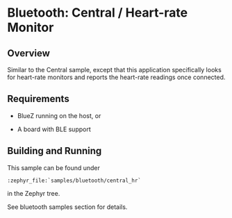 # Bluetooth: Central / Heart-rate Monitor

## Overview

Similar to the Central sample, except that this
application specifically looks for heart-rate monitors and reports the
heart-rate readings once connected.

## Requirements


* BlueZ running on the host, or


* A board with BLE support

## Building and Running

This sample can be found under 

```
:zephyr_file:`samples/bluetooth/central_hr`
```

 in the
Zephyr tree.

See bluetooth samples section for details.
